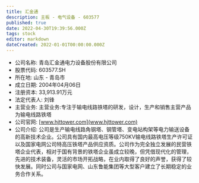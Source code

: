 ```yaml
---
title: 汇金通
description: 主板 - 电气设备 - 603577
published: true
date: 2022-04-30T19:39:56.000Z
tags: stock
editor: markdown
dateCreated: 2022-01-01T00:00:00.000Z
---
```


- 公司名称: 青岛汇金通电力设备股份有限公司
- 股票代码: 603577.SH
- 所在地: 山东 - 青岛市
- 成立日期: 2004年04月06日
- 注册资本: 33,913.91万元
- 法定代表人: 刘锋
- 主营业务: 主营业务:专注于输电线路铁塔的研发，设计，生产和销售主营产品为输电线路铁塔
- 公司官网: [www.hjttower.com](www.hjttower.com)
- 公司介绍: 公司是生产输电线路角钢塔、钢管塔、变电站构架等电力输送设备的高新技术企业。公司具有国内最高电压等级750KV输电线路铁塔生产许可证以及国家电网公司特高压铁塔产品供应资质。公司作为完全独立发展的民营铁塔企业代表，相对于国有背景的铁塔企业虽成立较晚，但凭借现代化的管理，先进的技术装备，灵活的市场开拓战略，在业内取得了良好的声誉，获得了较快发展。同时公司与国家电网、山东鲁能集团等大型客户建立了长期稳定的业务合作关系。


